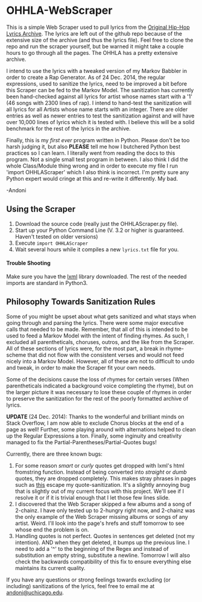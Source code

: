 # OHHLA-WebScraper

This is a simple Web Scraper used to pull lyrics from the [Original Hip-Hop Lyrics Archive](http://ohhla.com/). The lyrics are left out of the github repo because of the extensive size of the archive (and thus the lyrics file). Feel free to clone the repo and run the scraper yourself, but be warned it might take a couple hours to go through all the pages. The OHHLA has a pretty extensive archive.

I intend to use the lyrics with a tweaked version of my Markov Babbler in order to create a Rap Generator. As of 24 Dec. 2014, the regular expressions, used to sanitize the lyrics, need to be improved a bit before this Scraper can be fed to the Markov Model. The sanitization has currently been hand-checked against all lyrics for artist whose names start with a '1' (46 songs with 2300 lines of rap). I intend to hand-test the sanitization will all lyrics for all Artists whose name starts with an integer. There are older entries as well as newer entries to test the sanitization against and will have over 10,000 lines of lyrics which it is tested with. I believe this will be a solid benchmark for the rest of the lyrics in the archive.

Finally, this is my *first ever* program written in Python. Please don't be too harsh judging it, but also **PLEASE** tell me how I butchered Python best practices so I can learn. I literally went from reading the docs to this program. Not a single small test program in between. I also think I did the whole Class/Module thing wrong and in order to execute my file I run 'import OHHLAScraper' which I also think is incorrect. I'm pretty sure any Python expert would cringe at this and re-write it differently. My bad.

-Andoni

## Using the Scraper

1. Download the source code (really just the OHHLAScraper.py file).
2. Start up your Python Command Line (V. 3.2 or higher is guaranteed. Haven't tested on older versions)
3. Execute `import OHHLAScraper`
4. Wait several hours while it compiles a new `lyrics.txt` file for you.

#### Trouble Shooting

Make sure you have the [lxml](http://lxml.de/) library downloaded. The rest of the needed imports are standard in Python3.

## Philosophy Towards Sanitization Rules

Some of you might be upset about what gets sanitized and what stays when going through and parsing the lyrics. There were some major executive calls that needed to be made. Remember, that all of this is intended to be used to feed a Markov Model with the intent of finding rhymes. As such, I excluded all parentheticals, choruses, outros, and the like from the Scraper. All of these sections of lyrics were, for the most part, a break in rhyme-scheme that did not flow with the consistent verses and would not feed nicely into a Markov Model. However, all of these are not to difficult to undo and tweak, in order to make the Scraper fit your own needs.

Some of the decisions cause the loss of rhymes for certain verses (When parentheticals indicated a background voice completing the rhyme), but on the larger picture it was necessary to lose these couple of rhymes in order to preserve the sanitization for the rest of the poorly formatted archive of lyrics.

**UPDATE** (24 Dec. 2014): Thanks to the wonderful and brilliant minds on Stack Overflow, I am now able to exclude Chorus blocks at the end of a page as well! Further, some playing around with alternations helped to clean up the Regular Expressions a ton. Finally, some inginuity and creativity managed to fix the Partial-Parentheses/Partial-Quotes bugs!

Currently, there are three known bugs:
1. For some reason *smart* or *curly* quotes get dropped with lxml's html fromstring function. Instead of being converted into *straight* or *dumb* quotes, they are dropped completely. This makes stray phrases in pages such as [this](http://ohhla.com/anonymous/1st_infa/rm_bside/fourthof.1st.txt) escape my quote-sanitization. It's a slightly annoying bug that is slightly out of my current focus with this project. We'll see if I resolve it or if it is trivial enough that I let those few lines slide.
2. I discovered that the Web Scraper skipped a few albums and a song of 2-chainz. I have only tested up to 2-hungry right now, and 2-chainz was the only example of the Web Scraper missing albums or songs of any artist. Weird. I'll look into the page's hrefs and stuff tomorrow to see whose end the problem is on.
3. Handling quotes is not perfect. Quotes in sentences get deleted (not my intention). AND when they get deleted, it bumps up the previous line. I need to add a '^' to the beginning of the Regex and instead of substitution an empty string, substitute a newline. Tomorrow I will also check the backwards compatibility of this fix to ensure everything else maintains its current quality.

If you have any questions or strong feelings towards excluding (or including) sanitizations of the lyrics, feel free to email me at [andoni@uchicago.edu](mailto:andoni@uchicago.edu).
